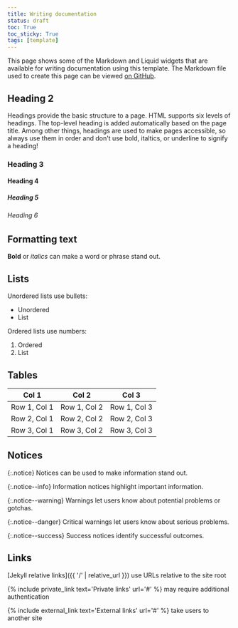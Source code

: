 ```yaml
---
title: Writing documentation
status: draft
toc: True
toc_sticky: True
tags: [template]
---
```


This page shows some of the Markdown and Liquid widgets that are available for writing documentation using this template. The Markdown file used to create this page can be viewed [on GitHub](https://github.com/adamancer/knowledge-hub-template/blob/main/collections/_how-to-guides/writing-documentation.md).

## Heading 2

Headings provide the basic structure to a page. HTML supports six levels of headings. The top-level heading is added automatically based on the page title. Among other things, headings are used to make pages accessible, so always use them in order and don't use bold, italtics, or underline to signify a heading!

### Heading 3

#### Heading 4

##### Heading 5

###### Heading 6

## Formatting text

**Bold** or *italics* can make a word or phrase stand out.

## Lists

Unordered lists use bullets:

- Unordered
- List

Ordered lists use numbers:

1. Ordered
1. List

## Tables

| Col 1        | Col 2        | Col 3        |
|--------------|--------------|--------------|
| Row 1, Col 1 | Row 1, Col 2 | Row 1, Col 3 |
| Row 2, Col 1 | Row 2, Col 2 | Row 2, Col 3 |
| Row 3, Col 1 | Row 3, Col 2 | Row 3, Col 3 |

## Notices

{:.notice}
Notices can be used to make information stand out.

{:.notice--info}
Information notices highlight important information.

{:.notice--warning}
Warnings let users know about potential problems or gotchas.

{:.notice--danger}
Critical warnings let users know about serious problems.

{:.notice--success}
Success notices identify successful outcomes.

## Links

[Jekyll relative links]({{ '/' | relative_url }}) use URLs relative to the site root

{% include private_link text='Private links' url='#' %} may require additional authentication

{% include external_link text='External links' url='#' %} take users to another site
